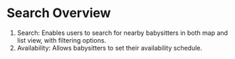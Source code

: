# Search Overview

1. Search: Enables users to search for nearby babysitters in both map and list view, with filtering options.
2. Availability: Allows babysitters to set their availability schedule.
